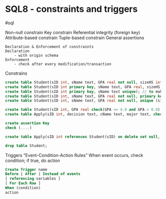 # SQL8 - constraints and triggers
#sql

Non-null constrain
Key constrain 
Referential integrity (foreign key)
Attribute-based constrain
Tuple-based constrain
General assertions

```
Declaration & Enforcement of constraints
Declaration
	- with origin schema
Enforcement
	- check after every modification/transaction
```

Constrains
```sql
create table Student(sID int, sName text, GPA real not null, sizeHS int);
create table Student(sID int primary key, sName text, GPA real, sizeHS int);
create table Student(sID int primary key, sName text unique); // to make sName unique
create table Student(sID int, sName text, GPA real not null, primary key (sID, sName));
create table Student(sID int, sName text, GPA real not null, unique (sID, sName));

create table Student(sID int, GPA real check(GPA <= 4.0 and GPA > 0.0), size int check (size < 4000));
create table Apply(sID int, decision text, cName text, major text, check(decision = 'N' or cName <> 'Standford' or major <> 'CS'));

create assertion Key
check (....)

create table Apply(sID int references Student(sID) on delete set null, cName text references College (cName) on update cascade, major text, decision text);

drop table Student;

```


Triggers
“Event-Condition-Action Rules”
When event occurs, check condition; if true, do action
```sql
Create Trigger name
Before | After | Instead of events
[ referencing-variables ]
[ For Each Row ]
When (condition)
action



```


























